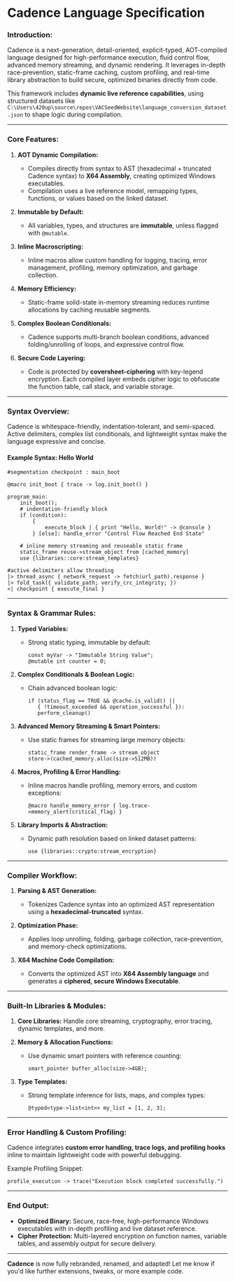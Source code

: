 # **Cadence Language Specification**  

### **Introduction:**  
Cadence is a next-generation, detail-oriented, explicit-typed, AOT-compiled language designed for high-performance execution, fluid control flow, advanced memory streaming, and dynamic rendering. It leverages in-depth race-prevention, static-frame caching, custom profiling, and real-time library abstraction to build secure, optimized binaries directly from code.  

This framework includes **dynamic live reference capabilities**, using structured datasets like `C:\Users\420up\source\repos\VACSeedWebsite\language_conversion_dataset.json` to shape logic during compilation.

---

### **Core Features:**  
1. **AOT Dynamic Compilation:**  
   - Compiles directly from syntax to AST (hexadecimal + truncated Cadence syntax) to **X64 Assembly**, creating optimized Windows executables.  
   - Compilation uses a live reference model, remapping types, functions, or values based on the linked dataset.

2. **Immutable by Default:**  
   - All variables, types, and structures are **immutable**, unless flagged with `@mutable`.  

3. **Inline Macroscripting:**  
   - Inline macros allow custom handling for logging, tracing, error management, profiling, memory optimization, and garbage collection.  

4. **Memory Efficiency:**  
   - Static-frame solid-state in-memory streaming reduces runtime allocations by caching reusable segments.  

5. **Complex Boolean Conditionals:**  
   - Cadence supports multi-branch boolean conditions, advanced folding/unrolling of loops, and expressive control flow.  

6. **Secure Code Layering:**  
   - Code is protected by **coversheet-ciphering** with key-legend encryption. Each compiled layer embeds cipher logic to obfuscate the function table, call stack, and variable storage.

---

### **Syntax Overview:**  
Cadence is whitespace-friendly, indentation-tolerant, and semi-spaced. Active delimiters, complex list conditionals, and lightweight syntax make the language expressive and concise.

#### **Example Syntax: Hello World**  
```cadence
#segmentation checkpoint : main_boot

@macro init_boot { trace -> log.init_boot() }

program_main:
    init_boot();
    # indentation-friendly block
    if (condition):
        {
            execute_block | { print "Hello, World!" -> @console } 
        } [else]: handle_error "Control Flow Reached End State"

    # inline memory streaming and reuseable static frame
    static_frame reuse->stream_object from [cached_memory]
    use {libraries::core:stream_templates}  
    
#active delimiters allow threading
|> thread_async { network_request -> fetch(url_path).response } 
|> fold_task({ validate_path; verify_crc_integrity; })
<| checkpoint { execute_final }
```

---

### **Syntax & Grammar Rules:**  
1. **Typed Variables:**  
   - Strong static typing, immutable by default:
     ```cadence
     const myVar -> "Immutable String Value";  
     @mutable int counter = 0;  
     ```

2. **Complex Conditionals & Boolean Logic:**  
   - Chain advanced boolean logic:  
     ```cadence
     if (status_flag == TRUE && @cache.is_valid() || 
        { !timeout_exceeded && operation_successful }):
        perform_cleanup()  
     ```

3. **Advanced Memory Streaming & Smart Pointers:**  
   - Use static frames for streaming large memory objects:
     ```cadence
     static_frame render_frame -> stream_object 
     store->(cached_memory.alloc(size->512MB))  
     ```

4. **Macros, Profiling & Error Handling:**  
   - Inline macros handle profiling, memory errors, and custom exceptions:  
     ```cadence
     @macro handle_memory_error { log.trace->memory_alert(critical_flag) }  
     ```

5. **Library Imports & Abstraction:**  
   - Dynamic path resolution based on linked dataset patterns:
     ```cadence
     use {libraries::crypto:stream_encryption}  
     ```

---

### **Compiler Workflow:**  
1. **Parsing & AST Generation:**  
   - Tokenizes Cadence syntax into an optimized AST representation using a **hexadecimal-truncated** syntax.  

2. **Optimization Phase:**  
   - Applies loop unrolling, folding, garbage collection, race-prevention, and memory-check optimizations.  

3. **X64 Machine Code Compilation:**  
   - Converts the optimized AST into **X64 Assembly language** and generates a **ciphered, secure Windows Executable**.  

---

### **Built-In Libraries & Modules:**  
1. **Core Libraries:** Handle core streaming, cryptography, error tracing, dynamic templates, and more.  

2. **Memory & Allocation Functions:**  
   - Use dynamic smart pointers with reference counting:
     ```cadence
     smart_pointer buffer_alloc(size->4GB);  
     ```

3. **Type Templates:**  
   - Strong template inference for lists, maps, and complex types:
     ```cadence
     @typed<type->list<int>> my_list = [1, 2, 3];  
     ```

---

### **Error Handling & Custom Profiling:**  
Cadence integrates **custom error handling, trace logs, and profiling hooks** inline to maintain lightweight code with powerful debugging.

Example Profiling Snippet:  
```cadence
profile_execution -> trace("Execution block completed successfully.")  
```

---

### **End Output:**  
- **Optimized Binary:** Secure, race-free, high-performance Windows executables with in-depth profiling and live dataset reference.  
- **Cipher Protection:** Multi-layered encryption on function names, variable tables, and assembly output for secure delivery.

---

**Cadence** is now fully rebranded, renamed, and adapted! Let me know if you'd like further extensions, tweaks, or more example code.
